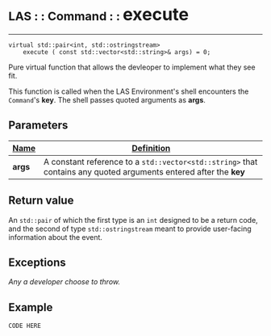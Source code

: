 # <span style="font-size:smaller;">LAS : : Command : : </span><span style="font-size:larger;">execute</span>

***

```
virtual std::pair<int, std::ostringstream> 
    execute ( const std::vector<std::string>& args) = 0;
```

Pure virtual function that allows the devleoper to implement what they see fit. 

This function is called when the LAS Environment's shell encounters the `Command`'s **key**. The shell passes quoted arguments as **args**.

## Parameters
| <u>Name</u>       | <u>Definition</u> |
| ----------------- | ------------- |
| **args**          | A constant reference to a `std::vector<std::string>` that contains any quoted arguments entered after the **key** |

## Return value
An `std::pair` of which the first type is an `int` designed to be a return code, and the second of type `std::ostringstream` meant to provide user-facing information about the event.

## Exceptions
*Any a developer choose to throw.*

## Example
```
CODE HERE
```
